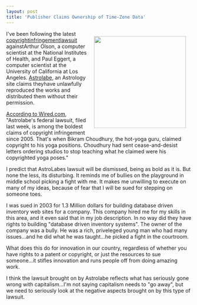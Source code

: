 ```yaml
---
layout: post
title: 'Publisher Claims Ownership of Time-Zone Data'
---
```

<img style="padding: 15px;" src="http://kinlane-productions.s3.amazonaws.com/time-zone-data.jpeg" alt="" width="250" align="right" />I've been following the latest <a title="copyright infringement lawsuit" href="http://www.wired.com/threatlevel/2011/10/time-zone-data-lawsuit/">copyrightinfringementlawsuit</a> againstArthur Olson, a computer scientist at the National Institutes of Health, and Paul Eggert, a computer scientist at the University of California at Los Angeles. <a title="Astrolabe" href="http://alabe.com/">Astrolabe</a>, an Astrology site claims theyhave unlawfully reproduced the works and distributed them without their permission.<p></p>
<a title="According to Wired.com" href="http://www.wired.com/threatlevel/2011/10/time-zone-data-lawsuit/">According to Wired.com</a>, "Astrolabe's federal lawsuit, filed last week, is among the boldest claims of copyright infringement since 2005. That's when Bikram Choudhury, the hot-yoga guru, claimed copyright to his yoga positions. Choudhury had sent cease-and-desist letters ordering studios to stop teaching what he claimed were his copyrighted yoga poses."<p></p>
I predict that AstroLabes lawsuit will be dismissed, being as bold as it is.  But none the less, its disturbing. It reminds me of bullies on the playground in middle school picking a fight with me. It makes me unwilling to execute on many of my ideas, because of fear that I will be sued for stepping on someone toes.<p></p>
I was sued in 2003 for 1.3 Million dollars for building database driven inventory web sites for a company. This company hired me for my skills in this area, and it even said that in my job description. In no way did they have rights to building "database driven inventory systems". The owner of the company was a bully.  He was a rich, priveleged young man who had many issues...and he did what he was taught...he picked a fight in the courtroom.<p></p>
What does this do for innovation in our country, regardless of whether you have rights to a patent or copyright, or just the resources to sue someone...it stifles innovation and runs people off from doing amazing work.<p></p>
I think the lawsuit brought on by Astrolabe reflects what has seriously gone wrong with capitalism...I'm not saying capitalism needs to "go away", but we need to seriously look at the negative aspects brought on by this type of lawsuit.<p></p>
&nbsp;
